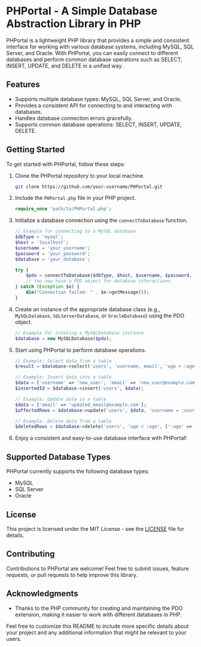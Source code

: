 # PHPortal - A Simple Database Abstraction Library in PHP

PHPortal is a lightweight PHP library that provides a simple and consistent interface for working with various database systems, including MySQL, SQL Server, and Oracle. With PHPortal, you can easily connect to different databases and perform common database operations such as SELECT, INSERT, UPDATE, and DELETE in a unified way.

## Features

- Supports multiple database types: MySQL, SQL Server, and Oracle.
- Provides a consistent API for connecting to and interacting with databases.
- Handles database connection errors gracefully.
- Supports common database operations: SELECT, INSERT, UPDATE, DELETE.

## Getting Started

To get started with PHPortal, follow these steps:

1. Clone the PHPortal repository to your local machine.

   ```bash
   git clone https://github.com/your-username/PHPortal.git
   ```


2. Include the `PHPortal.php` file in your PHP project.

   ```php
   require_once 'path/to/PHPortal.php';
   ```

3. Initialize a database connection using the `connectToDatabase` function.

   ```php
   // Example for connecting to a MySQL database
   $dbType = 'mysql';
   $host = 'localhost';
   $username = 'your_username';
   $password = 'your_password';
   $database = 'your_database';

   try {
       $pdo = connectToDatabase($dbType, $host, $username, $password, $database);
       // You now have a PDO object for database interactions.
   } catch (Exception $e) {
       die("Connection failed: " . $e->getMessage());
   }
   ```

4. Create an instance of the appropriate database class (e.g., `MySQLDatabase`, `SQLServerDatabase`, or `OracleDatabase`) using the PDO object.

   ```php
   // Example for creating a MySQLDatabase instance
   $database = new MySQLDatabase($pdo);
   ```

5. Start using PHPortal to perform database operations.

   ```php
   // Example: Select data from a table
   $result = $database->select('users', 'username, email', 'age > :age', [':age' => 18]);

   // Example: Insert data into a table
   $data = ['username' => 'new_user', 'email' => 'new_user@example.com'];
   $insertedId = $database->insert('users', $data);

   // Example: Update data in a table
   $data = ['email' => 'updated_email@example.com'];
   $affectedRows = $database->update('users', $data, 'username = :username', [':username' => 'new_user']);

   // Example: Delete data from a table
   $deletedRows = $database->delete('users', 'age < :age', [':age' => 18]);
   ```

6. Enjoy a consistent and easy-to-use database interface with PHPortal!

## Supported Database Types

PHPortal currently supports the following database types:

- MySQL
- SQL Server
- Oracle

## License

This project is licensed under the MIT License - see the [LICENSE](LICENSE) file for details.

## Contributing

Contributions to PHPortal are welcome! Feel free to submit issues, feature requests, or pull requests to help improve this library.

## Acknowledgments

- Thanks to the PHP community for creating and maintaining the PDO extension, making it easier to work with different databases in PHP.

Feel free to customize this README to include more specific details about your project and any additional information that might be relevant to your users.



